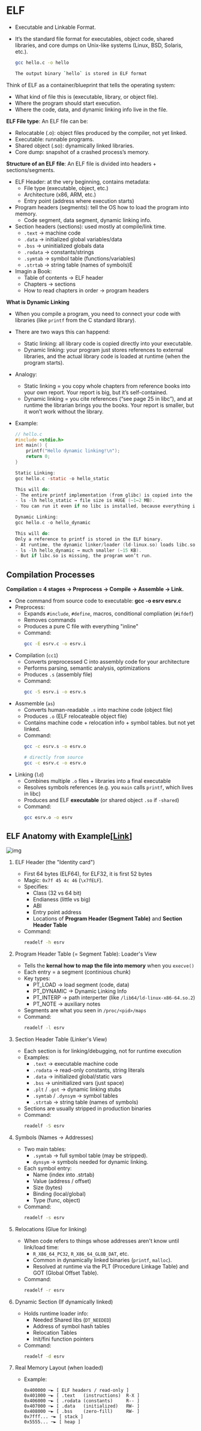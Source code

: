 # ELF
- Executable and Linkable Format.
- It’s the standard file format for executables, object code, shared libraries, and core dumps on Unix-like systems (Linux, BSD, Solaris, etc.).

    ```bash
    gcc hello.c -o hello

    The output binary `hello` is stored in ELF format
    ```

Think of ELF as a container/blueprint that tells the operating system:
- What kind of file this is (executable, library, or object file).
- Where the program should start execution.
- Where the code, data, and dynamic linking info live in the file.

__ELF File type__: An ELF file can be:
- Relocatable (.o): object files produced by the compiler, not yet linked.
- Executable: runnable programs.
- Shared object (.so): dynamically linked libraries.
- Core dump: snapshot of a crashed process’s memory.

__Structure of an ELF file__: An ELF file is divided into headers + sections/segments.
- ELF Header: at the very beginning, contains metadata:
    - File type (executable, object, etc.)
    - Architecture (x86, ARM, etc.)
    - Entry point (address where execution starts)
- Program headers (segments): tell the OS how to load the program into memory.
    - Code segment, data segment, dynamic linking info.
- Section headers (sections): used mostly at compile/link time.
    - `.text` → machine code
    - `.data` → initialized global variables/data
    - `.bss` → uninitialized globals data
    - `.rodata` → constants/strings
    - `.symtab` → symbol table (functions/variables)
    - `.strtab` → string table (names of symbols)E
- Imagin a Book:
    - Table of contents → ELF header
    - Chapters → sections
    - How to read chapters in order → program headers

__What is Dynamic Linking__
- When you compile a program, you need to connect your code with libraries (like `printf` from the C standard library).
- There are two ways this can happend:
    - Static linking: all library code is copied directly into your executable.
    - Dynamic linking: your program just stores references to external libraries, and the actual library code is loaded at runtime (when the program starts).
- Analogy:
    - Static linking = you copy whole chapters from reference books into your own report. Your report is big, but it’s self-contained.
    - Dynamic linking = you cite references (“see page 25 in libc”), and at runtime the librarian brings you the books. Your report is smaller, but it won’t work without the library.

- Example:
    ```c
    // hello.c
    #include <stdio.h>
    int main() {
        printf("Hello dynamic linking!\n");
        return 0;
    }

    Static Linking:
    gcc hello.c -static -o hello_static
    
    This will do:
    - The entire printf implementation (from glibc) is copied into the binary.
    - ls -lh hello_static → file size is HUGE (~1–2 MB).
    - You can run it even if no libc is installed, because everything is self-contained.

    Dynamic Linking:
    gcc hello.c -o hello_dynamic

    This will do:
    Only a reference to printf is stored in the ELF binary.
    - At runtime, the dynamic linker/loader (ld-linux.so) loads libc.so into memory.
    - ls -lh hello_dynamic → much smaller (~15 KB).
    - But if libc.so is missing, the program won’t run.
    ```

## Compilation Processes

__Compilation = 4 stages → Preprocess → Compile → Assemble → Link.__
- One command from source code to executable: __gcc -o esrv esrv.c__
- Preprocess:
    - Expands `#include`, `#define`, macros, conditional compliation (`#ifdef`)
    - Removes commands
    - Produces a pure C file with everything "inline"
    - Command:
        ```bash
        gcc -E esrv.c -o esrv.i
        ```
- Compilation (`cc1`)
    - Converts preprocessed C into assembly code for your architecture
    - Performs parsing, semantic analysis, optimizations
    - Produces `.s` (assembly file)
    - Command:
        ```bash
        gcc -S esrv.i -o esrv.s
        ```
- Assmemble (`as`)
    - Converts human-readable `.s` into machine code (object file)
    - Produces `.o` (ELF relocateable object file)
    - Contains machine code + relocation info + symbol tables. but not yet linked.
    - Command:
        ```bash
        gcc -c esrv.s -o esrv.o

        # directly from source
        gcc -c esrv.c -o esrv.o
        ```
- Linking (`ld`)
    - Combines multiple `.o` files + libraries into a final executable
    - Resolves symbols references (e.g. you `main` calls `printf`, which lives in libc)
    - Produces and ELF __executable__ (or shared object `.so` if `-shared`)
    - Command:
        ```bash
        gcc esrv.o -o esrv
        ```

## ELF Anatomy with Example[[Link](https://en.wikipedia.org/wiki/Executable_and_Linkable_Formats)]
![img](./img/Screenshot%202025-09-24%20131324.png)

1. ELF Header (the "Identity card")
    - First 64 bytes (ELF64), for ELF32, it is first 52 bytes
    - Magic: `0x7f 45 4c 46` (`\x7fELF`).
    - Specifies:
        - Class (32 vs 64 bit)
        - Endianess (little vs big)
        - ABI
        - Entry point address
        - Locations of __Program Header (Segment Table)__ and __Section Header Table__
    - Command:
        ```bash
        readelf -h esrv
        ```
2. Program Header Table (= Segment Table): Loader's View
    - Tells the __kernal how to map the file into memory__ when you `execve()`
    - Each entry = a segment (continious chunk)
    - Key types:
        - PT_LOAD -> load segment (code, data)
        - PT_DYNAMIC -> Dynamic Linking Info
        - PT_INTERP -> path interperter (like `/lib64/ld-linux-x86-64.so.2`)
        - PT_NOTE -> auxiliary notes
    - Segments are what you seen in `/proc/<pid>/maps`
    - Command:
        ```bash
        readelf -l esrv
        ```
3. Section Header Table (Linker's View)
    - Each section is for linking/debugging, not for runtime execution
    - Examples:
        - `.text` → executable machine code
        - `.rodata` → read-only constants, string literals
        - `.data` → initialized global/static vars
        - `.bss` → uninitialized vars (just space)
        - `.plt` / `.got` → dynamic linking stubs
        - `.symtab` / `.dynsym` → symbol tables
        - `.strtab` → string table (names of symbols)
    - Sections are usually stripped in production binaries
    - Command:
        ```bash
        readelf -S esrv
        ```

4. Symbols (Names -> Addresses)
    - Two main tables:
        - `.symtab` → full symbol table (may be stripped).
        - `dynsym` → symbols needed for dynamic linking.
    - Each symbol entry:
        - Name (index into .strtab)
        - Value (address / offset)
        - Size (bytes)
        - Binding (local/global)
        - Type (func, object)
    - Command:
        ```bash
        readelf -s esrv
        ```

5. Relocations (Glue for linking)
    - When code refers to things whose addresses aren't know until link/load time:
        - `R_X86_64_PC32`, `R_X86_64_GLOB_DAT`, etc.
        - Common in dynamically linked binaries (`printf`, `malloc`).
        - Resolved at runtime via the PLT (Procedure Linkage Table) and GOT (Global Offset Table).
    - Command:
        ```bash
        readelf -r esrv
        ```

6. Dynamic Section (If dynamically linked)
    - Holds runtime loader info:
        - Needed Shared libs (`DT_NEEDED`)
        - Address of symbol hash tables
        - Relocation Tables
        - Init/fini function pointers
    - Command:
        ```bash
        readelf -d esrv
        ```
7. Real Memory Layout (when loaded)
    - Example:
        ```text
        0x400000 ─► [ ELF headers / read-only ]
        0x401000 ─► [ .text   (instructions)  R-X ]
        0x406000 ─► [ .rodata (constants)     R-- ]
        0x407000 ─► [ .data   (initialized)   RW- ]
        0x408000 ─► [ .bss    (zero-fill)     RW- ]
        0x7fff... ─► [ stack ]
        0x5555... ─► [ heap ]
        ```